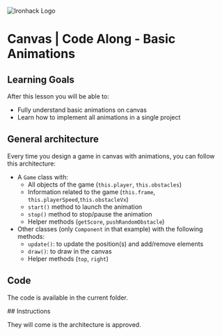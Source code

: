 ![Ironhack Logo](https://i.imgur.com/1QgrNNw.png)

# Canvas | Code Along - Basic Animations

## Learning Goals

After this lesson you will be able to:

- Fully understand basic animations on canvas
- Learn how to implement all animations in a single project


## General architecture

Every time you design a game in canvas with animations, you can follow this architecture:

- A `Game` class with:
  - All objects of the game (`this.player`, `this.obstacles`)
  - Information related to the game (`this.frame`, `this.playerSpeed`,`this.obstacleVx`)
  - `start()` method to launch the animation
  - `stop()` method to stop/pause the animation
  - Helper methods (`getScore`, `pushRandomObstacle`)
- Other classes (only `Component` in that example) with the following methods:
  - `update()`: to update the position(s) and add/remove elements
  - `draw()`: to draw in the canvas
  - Helper methods (`top`, `right`)

## Code

The code is available in the current folder.

## Instructions

They will come is the architecture is approved.
